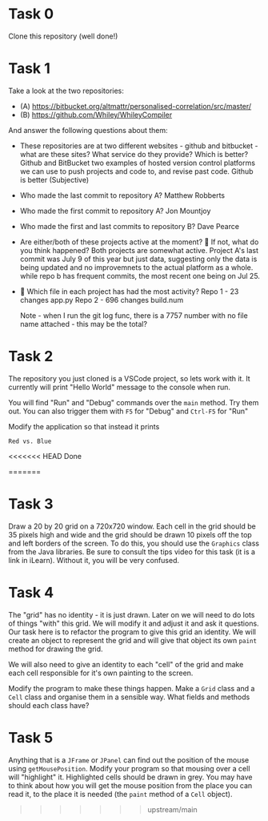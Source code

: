 # Task 0

Clone this repository (well done!)

# Task 1

Take a look at the two repositories:

  * (A) https://bitbucket.org/altmattr/personalised-correlation/src/master/
  * (B) https://github.com/Whiley/WhileyCompiler

And answer the following questions about them:

  * These repositories are at two different websites - github and bitbucket - what are these sites?  What service do they provide? Which is better?
      Github and BitBucket two examples of hosted version control platforms we can use to push projects and code to, and revise past code. Github is better (Subjective)
  * Who made the last commit to repository A?
      Matthew Robberts
  * Who made the first commit to repository A?
      Jon Mountjoy
  * Who made the first and last commits to repository B?
      Dave Pearce
  * Are either/both of these projects active at the moment? 🤔 If not, what do you think happened?
      Both projects are somewhat active. Project A's last commit was July 9 of this year but just data, suggesting only the data is being updated and no improvemnets to the actual platform as a whole. while repo b has frequent commits, the most recent one being on Jul 25.
  * 🤔 Which file in each project has had the most activity?
      Repo 1 - 23 changes app.py
      Repo 2 - 696 changes build.num

      Note - when I run the git log func, there is a 7757 number with no file name attached - this may be the total?

# Task 2

The repository you just cloned is a VSCode project, so lets work with it.  It currently will print "Hello World" message to the console when run.

You will find "Run" and "Debug" commands over the `main` method.  Try them out.  You can also trigger them with `F5` for "Debug" and `Ctrl-F5` for "Run"

Modify the application so that instead it prints

~~~~~
Red vs. Blue
~~~~~

<<<<<<< HEAD
Done

=======
# Task 3

Draw a 20 by 20 grid on a 720x720 window.  Each cell in the grid should be 35 pixels high and wide and the grid should be drawn 10 pixels off the top and left borders of the screen.  To do this, you should use the `Graphics` class from the Java libraries.  Be sure to consult the tips video for this task (it is a link in iLearn).  Without it, you will be very confused.

# Task 4

The "grid" has no identity - it is just drawn.  Later on we will need to do lots of things "with" this grid.  We will modify it and adjust it and ask it questions.  Our task here is to refactor the program to give this grid an identity.  We will create an object to represent the grid and will give that object its own `paint` method for drawing the grid.

We will also need to give an identity to each "cell" of the grid and make each cell responsible for it's own painting to the screen.

Modify the program to make these things happen.  Make a `Grid` class and a `Cell` class and organise them in a sensible way.  What fields and methods should each class have?

# Task 5

Anything that is a `JFrame` or `JPanel` can find out the position of the mouse using `getMousePosition`.  Modify your program so that mousing over a cell will "highlight" it.  Highlighted cells should be drawn in grey.  You may have to think about how you will get the mouse position from the place you can read it, to the place it is needed (the `paint` method of a `Cell` object).
>>>>>>> upstream/main
